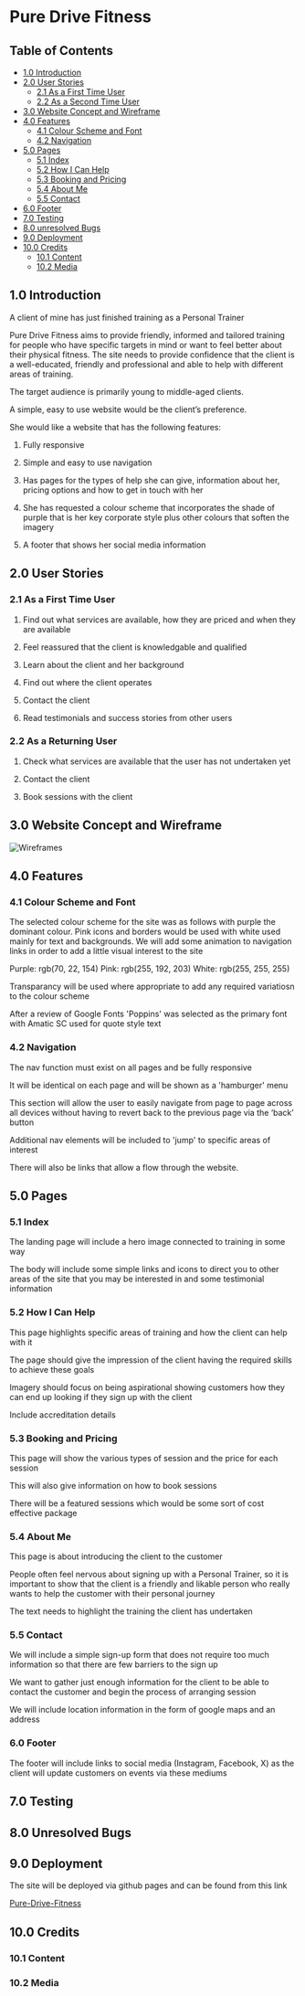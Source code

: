 # Pure Drive Fitness

## Table of Contents

- [1.0 Introduction](#10-introduction)
- [2.0 User Stories](#20-user-stories)
  - [2.1 As a First Time User](#21-as-a-first-time-user)
  - [2.2 As a Second Time User](#22-as-a-returning-user)
- [3.0 Website Concept and Wireframe](#30-website-concept-and-wireframe)
- [4.0 Features](#40-features)
  - [4.1 Colour Scheme and Font](#41-colour-scheme-and-font)
  - [4.2 Navigation](#42-navigation)
- [5.0 Pages](#50-pages)
  - [5.1 Index](#51-index)
  - [5.2 How I Can Help](#52-how-i-can-help)
  - [5.3 Booking and Pricing](#53-booking-and-pricing)
  - [5.4 About Me](#54-about-me)
  - [5.5 Contact](#55-contact)
- [6.0 Footer](#60-footer)
- [7.0 Testing](#70-testing)
- [8.0 unresolved Bugs](#80-unresolved-bugs)
- [9.0 Deployment](#90-deployment)
- [10.0 Credits](#100-credits)
  - [10.1 Content](#101-content)
  - [10.2 Media](#102-media)

## 1.0 Introduction

A client of mine has just finished training as a Personal Trainer

Pure Drive Fitness aims to provide friendly, informed and tailored training for people who have specific targets in mind or want to feel better about their physical fitness.  The site needs to provide confidence that the client is a well-educated, friendly and professional and able to help with different areas of training.

The target audience is primarily young to middle-aged clients.  

A simple, easy to use website would be the client’s preference.

She would like a website that has the following features:

1. Fully responsive

2. Simple and easy to use navigation

3. Has pages for the types of help she can give, information about her, pricing options and how to get in touch with her

4. She has requested a colour scheme that incorporates the shade of purple that is her key corporate style plus other colours that soften the imagery

5. A footer that shows her social media information

## 2.0 User Stories

### 2.1 As a First Time User

1. Find out what services are available, how they are priced and when they are available

2. Feel reassured that the client is knowledgable and qualified

3. Learn about the client and her background

4. Find out where the client operates

5. Contact the client

6. Read testimonials and success stories from other users

### 2.2 As a Returning User

1. Check what services are available that the user has not undertaken yet

2. Contact the client

3. Book sessions with the client

## 3.0 Website Concept and Wireframe

![Wireframes](https://share.balsamiq.com/c/rRtdFHGFVL9rqvgiqRiqKo.png)

## 4.0 Features

### 4.1 Colour Scheme and Font

The selected colour scheme for the site was as follows with purple the dominant colour.  Pink icons and borders would be used with white used mainly for text and backgrounds. We will add some animation to navigation links in order to add a little visual interest to the site

Purple: rgb(70, 22, 154)
Pink: rgb(255, 192, 203)
White: rgb(255, 255, 255)

Transparancy will be used where appropriate to add any required variatiosn to the colour scheme

After a review of Google Fonts 'Poppins' was selected as the primary font with Amatic SC used for quote style text

### 4.2 Navigation

The nav function must exist on all pages and be fully responsive

It will be identical on each page and will be shown as a 'hamburger' menu

This section will allow the user to easily navigate from page to page across all devices without having to revert back to the previous page via the ‘back’ button

Additional nav elements will be included to 'jump' to specific areas of interest

There will also be links that allow a flow through the website.

## 5.0 Pages

### 5.1 Index

The landing page will include a hero image connected to training in some way

The body will include some simple links and icons to direct you to other areas of the site that you may be interested in and some testimonial information

### 5.2 How I Can Help

This page highlights specific areas of training and how the client can help with it

The page should give the impression of the client having the required skills to achieve these goals

Imagery should focus on being aspirational showing customers how they can end up looking if they sign up with the client

Include accreditation details

### 5.3 Booking and Pricing

This page will show the various types of session and the price for each session

This will also give information on how to book sessions

There will be a featured sessions which would be some sort of cost effective package

### 5.4 About Me

This page is about introducing the client to the customer

People often feel nervous about signing up with a Personal Trainer, so it is important to show that the client is a friendly and likable person who really wants to help the customer with their personal journey

The text needs to highlight the training the client has undertaken

### 5.5 Contact

We will include a simple sign-up form that does not require too much information so that there are few barriers to the sign up

We want to gather just enough information for the client to be able to contact the customer and begin the process of arranging session

We will include location information in the form of google maps and an address

### 6.0 Footer

The footer will include links to social media (Instagram, Facebook, X) as the client will update customers on events via these mediums

## 7.0 Testing

## 8.0 Unresolved Bugs

## 9.0 Deployment

The site will be deployed via github pages and can be found from this link

[Pure-Drive-Fitness](https://spudos.github.io/Pure-Drive-Fitness/)

## 10.0 Credits

### 10.1 Content

### 10.2 Media
